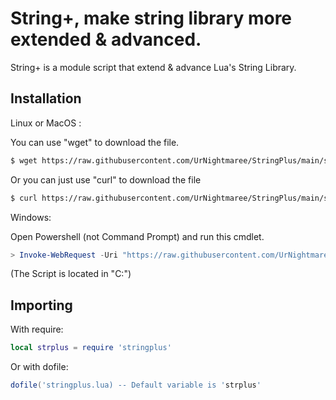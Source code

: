 # String+, make string library more extended & advanced.

String+ is a module script that extend & advance Lua's String Library.

## Installation

Linux or MacOS :

You can use "wget" to download the file.
```sh
$ wget https://raw.githubusercontent.com/UrNightmaree/StringPlus/main/stringplus.lua
```

Or you can just use "curl" to download the file
```sh
$ curl https://raw.githubusercontent.com/UrNightmaree/StringPlus/main/stringplus.lua -o stringplus.lua
```

Windows:

Open Powershell (not Command Prompt) and run this cmdlet.
```powershell
> Invoke-WebRequest -Uri "https://raw.githubusercontent.com/UrNightmaree/StringPlus/main/stringplus.lua" -OutFile "c:"
```
(The Script is located in "C:")

## Importing

With require:
```lua
local strplus = require 'stringplus'
```
Or with dofile:
```lua
dofile('stringplus.lua) -- Default variable is 'strplus'
```